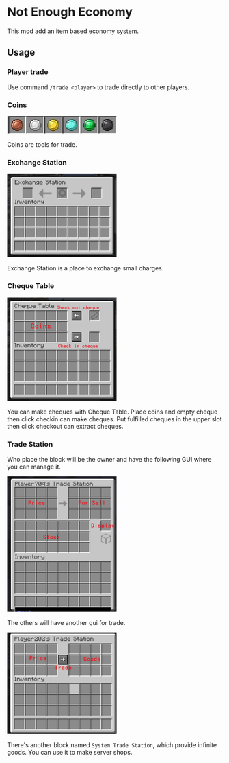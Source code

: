# Not Enough Economy

This mod add an item based economy system.

## Usage

### Player trade

Use command `/trade <player>` to trade directly to other players.

### Coins

<img src="https://raw.githubusercontent.com/CodeOfArdonia/NotEnoughEconomy/refs/heads/master/img/1.webp" style="width:256px" alt="">

Coins are tools for trade.

### Exchange Station

<img src="https://raw.githubusercontent.com/CodeOfArdonia/NotEnoughEconomy/refs/heads/master/img/2.webp" style="width:256px" alt="">

Exchange Station is a place to exchange small charges.

### Cheque Table

<img src="https://raw.githubusercontent.com/CodeOfArdonia/NotEnoughEconomy/refs/heads/master/img/3.webp" style="width:256px" alt="">

You can make cheques with Cheque Table.
Place coins and empty cheque then click checkin can make cheques.
Put fulfilled cheques in the upper slot then click checkout can extract cheques.

### Trade Station

Who place the block will be the owner and have the following GUI where you can manage it.

<img src="https://raw.githubusercontent.com/CodeOfArdonia/NotEnoughEconomy/refs/heads/master/img/4.webp" style="width:256px" alt="">

The others will have another gui for trade.

<img src="https://raw.githubusercontent.com/CodeOfArdonia/NotEnoughEconomy/refs/heads/master/img/5.webp" style="width:256px" alt="">

There's another block named `System Trade Station`, which provide infinite goods. You can use it to make server shops.